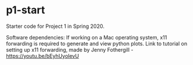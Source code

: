 # p1-start
Starter code for Project 1 in Spring 2020.

Software dependencies:
If working on a Mac operating system, x11 forwarding is required to generate and view python plots. 
Link to tutorial on setting up x11 forwarding, made by Jenny Fothergill - https://youtu.be/bEyhUyolevU

